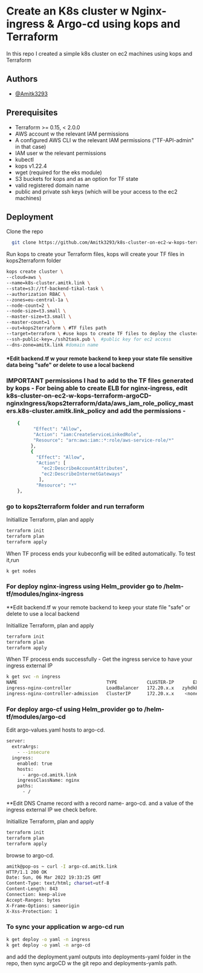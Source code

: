 
# Create an K8s cluster w Nginx-ingress & Argo-cd using kops and Terraform

In this repo I created a simple k8s cluster on ec2 machines using kops and Terraform

## Authors

- [@Amitk3293 ](https://github.com/Amitk3293)


## Prerequisites

 - Terraform >= 0.15, < 2.0.0
 - AWS account w the relevant IAM permissions
 - A configured AWS CLI w the relevant IAM permissions ("TF-API-admin" in that case)
 - IAM user w the relevant permissions
 - kubectl
 - kops v1.22.4
 - wget (required for the eks module)
 - S3 buckets for kops and as an option for TF state
 - valid registered domain name
 - public and private ssh keys (which will be your access to the ec2 machines)


## Deployment

Clone the repo

```bash
  git clone https://github.com/Amitk3293/k8s-cluster-on-ec2-w-kops-terraform-argoCD-nginxIngress.git
```

Run kops to create your Terraform files, kops will create your TF files in kops2terraform folder
```bash
kops create cluster \                                                                     
--cloud=aws \
--name=k8s-cluster.amitk.link \
--state=s3://tf-backend-tikal-task \
--authorization RBAC \
--zones=eu-central-1a \
--node-count=2 \
--node-size=t3.small \
--master-size=t3.small \
--master-count=1 \
--out=kops2terraform \ #TF files path
--target=terraform \ #use kops to create TF files to deploy the cluster
--ssh-public-key=./ssh2task.pub \  #public key for ec2 access
--dns-zone=amitk.link #domain name
```

#### *Edit backend.tf w your remote backend to keep your state file sensitive data being "safe" or delete to use a local backend
### IMPORTANT permissions I had to add to the TF files generated by kops - For being able to create ELB for nginx-ingress, edit k8s-cluster-on-ec2-w-kops-terraform-argoCD-nginxIngress/kops2terraform/data/aws_iam_role_policy_masters.k8s-cluster.amitk.link_policy and add the permissions -
```bash
    {
          "Effect": "Allow",
          "Action": "iam:CreateServiceLinkedRole",
          "Resource": "arn:aws:iam::*:role/aws-service-role/*"
         },
         {
           "Effect": "Allow",
           "Action": [
             "ec2:DescribeAccountAttributes",
             "ec2:DescribeInternetGateways"
            ],
           "Resource": "*"
    },
```

### go to kops2terraform folder and run terraform 

Initiallize Terraform, plan and apply
```bash
terraform init
terraform plan
terraform apply
```
When TF process ends your kubeconfig will be edited automatically.
To test it,run
```bash
k get nodes
```

### For deploy nginx-ingress using Helm_provider go to /helm-tf/modules/nginx-ingress

**Edit backend.tf w your remote backend to keep your state file "safe" or delete to use a local backend

Initiallize Terraform, plan and apply
```bash
terraform init
terraform plan
terraform apply
```

When TF process ends successfully -  Get the ingress service to have your ingress external IP 

```bash
k get svc -n ingress
NAME                                 TYPE           CLUSTER-IP       EXTERNAL-IP                                                                 PORT(S)                      AGE
ingress-nginx-controller             LoadBalancer   172.20.x.x   zyhdkb6bunrzwaadam4pfzebwz2s99dn-404761402.eu-central-1.elb.amazonaws.com   80:31114/TCP,443:31853/TCP   54s
ingress-nginx-controller-admission   ClusterIP      172.20.x.x    <none>                                                                      443/TCP                      54s
```

### For deploy argo-cf using Helm_provider go to /helm-tf/modules/argo-cd
Edit argo-values.yaml hosts to argo-cd.<your-domain>
```bash
server:
  extraArgs:
    - --insecure
  ingress:
    enabled: true
    hosts:
      - argo-cd.amitk.link
    ingressClassName: nginx
    paths:
      - /
```
**Edit DNS Cname record with a record name- argo-cd.<your-domain> and a value of the ingress external IP we check before.


Initiallize Terraform, plan and apply
```bash
terraform init
terraform plan
terraform apply
```


browse to argo-cd.<your-domain>
```bash
amitk@pop-os ~ curl -I argo-cd.amitk.link
HTTP/1.1 200 OK
Date: Sun, 06 Mar 2022 19:33:25 GMT
Content-Type: text/html; charset=utf-8
Content-Length: 843
Connection: keep-alive
Accept-Ranges: bytes
X-Frame-Options: sameorigin
X-Xss-Protection: 1
```

### To sync your application w argo-cd run 
```bash
k get deploy -o yaml -n ingress
k get deploy -o yaml -n argo-cd
```
and add the deployment.yaml outputs into deployments-yaml folder in the repo, then sync argoCD w the git repo and deployments-yamls path.